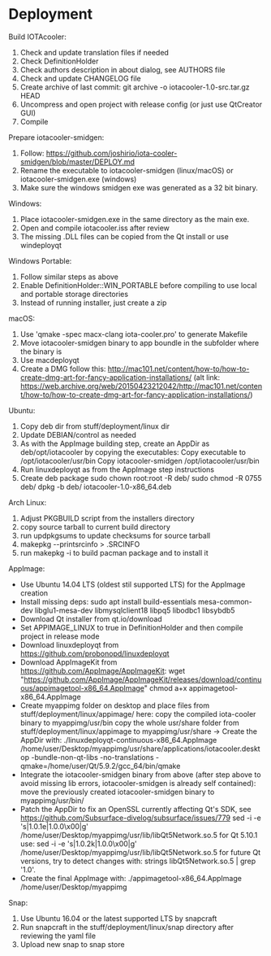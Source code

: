 # Deployment

Build IOTAcooler:

1. Check and update translation files if needed
2. Check DefinitionHolder
3. Check authors description in about dialog, see AUTHORS file
4. Check and update CHANGELOG file
5. Create archive of last commit: git archive -o iotacooler-1.0-src.tar.gz HEAD
6. Uncompress and open project with release config (or just use QtCreator GUI)
7. Compile

Prepare iotacooler-smidgen:
1. Follow: https://github.com/joshirio/iota-cooler-smidgen/blob/master/DEPLOY.md
2. Rename the executable to iotacooler-smidgen (linux/macOS) or iotacooler-smidgen.exe (windows)
3. Make sure the windows smidgen exe was generated as a 32 bit binary.

Windows:
1. Place iotacooler-smidgen.exe in the same directory as the main exe.
2. Open and compile iotacooler.iss after review
3. The missing .DLL files can be copied from the Qt install or use windeployqt

Windows Portable:
1. Follow similar steps as above
2. Enable DefinitionHolder::WIN_PORTABLE before compiling to use local and portable storage directories
3. Instead of running installer, just create a zip

macOS:
1. Use 'qmake -spec macx-clang iota-cooler.pro' to generate Makefile
2. Move iotacooler-smidgen binary to app boundle in the subfolder where the binary is
3. Use macdeployqt
4. Create a DMG follow this: http://mac101.net/content/how-to/how-to-create-dmg-art-for-fancy-application-installations/
   (alt link: https://web.archive.org/web/20150423212042/http://mac101.net/content/how-to/how-to-create-dmg-art-for-fancy-application-installations/)

Ubuntu:
1. Copy deb dir from stuff/deployment/linux dir
2. Update DEBIAN/control as needed
3. As with the AppImage building step, create an AppDir as deb/opt/iotacooler by copying the executables:
   Copy executable to /opt/iotacooler/usr/bin
   Copy iotacooler-smidgen /opt/iotacooler/usr/bin
4. Run linuxdeployqt as from the AppImage step instructions
5. Create deb package
   sudo chown root:root -R deb/
   sudo chmod -R 0755 deb/
   dpkg -b deb/ iotacooler-1.0-x86_64.deb

Arch Linux:
1. Adjust PKGBUILD script from the installers directory
2. copy source tarball to current build directory
3. run updpkgsums to update checksums for source tarball
4. makepkg --printsrcinfo > .SRCINFO 
5. run makepkg -i to build pacman package and to install it

AppImage:
- Use Ubuntu 14.04 LTS (oldest stil supported LTS) for the AppImage creation
- Install missing deps:
   sudo apt install build-essentials mesa-common-dev libglu1-mesa-dev libmysqlclient18 libpq5 libodbc1 libsybdb5
- Download Qt installer from qt.io/download
- Set APPIMAGE_LINUX to true in DefinitionHolder and then compile project in release mode
- Download linuxdeployqt from https://github.com/probonopd/linuxdeployqt
- Download AppImageKit from https://github.com/AppImage/AppImageKit:
   wget "https://github.com/AppImage/AppImageKit/releases/download/continuous/appimagetool-x86_64.AppImage"
   chmod a+x appimagetool-x86_64.AppImage
- Create myappimg folder on desktop and place files from stuff/deployment/linux/appimage/ here:
   copy the compiled iota-cooler binary to myappimg/usr/bin
   copy the whole usr/share folder from stuff/deployment/linux/appimage to myappimg/usr/share
-> Create the AppDir with:
   ./linuxdeployqt-continuous-x86_64.AppImage /home/user/Desktop/myappimg/usr/share/applications/iotacooler.desktop  -bundle-non-qt-libs -no-translations -qmake=/home/user/Qt/5.9.2/gcc_64/bin/qmake
- Integrate the iotacooler-smidgen binary from above (after step above to avoid missing lib errors, iotacooler-smidgen is already self contained):
   move the previously created iotacooler-smidgen binary to myappimg/usr/bin/
- Patch the AppDir to fix an OpenSSL currently affecting Qt's SDK, see https://github.com/Subsurface-divelog/subsurface/issues/779
   sed -i -e 's|1.0.1e|1.0.0\x00|g' /home/user/Desktop/myappimg/usr/lib/libQt5Network.so.5
   for Qt 5.10.1 use: sed -i -e 's|1.0.2k|1.0.0\x00|g' /home/user/Desktop/myappimg/usr/lib/libQt5Network.so.5
   for future Qt versions, try to detect changes with: strings libQt5Network.so.5 | grep '1\.0\'.
- Create the final AppImage with:
   ./appimagetool-x86_64.AppImage /home/user/Desktop/myappimg

Snap:
1. Use Ubuntu 16.04 or the latest supported LTS by snapcraft
2. Run snapcraft in the stuff/deployment/linux/snap directory after reviewing the yaml file
3. Upload new snap to snap store

    
